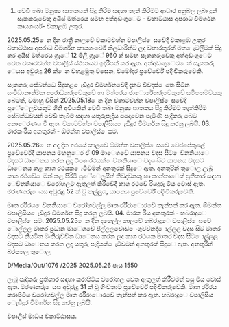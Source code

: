 01. වෙඩි තබා මනුෂ්‍ය ඝාතනයක් සිදු කිරීම සඳහා තැත් කිරීමට ආධාර අනුබල ලබා දුන් සැකකරුවෙකු අයිස් මත්රෙය සමඟ අත්අඩංගුෙට - වකාට්ඨාස අපරාධ විමර්ශන කායශංර්ය- වකාළඹ උතුර.

2025.05.25 ෙන දින රාත්‍රී කාලවේ වකාටවහ්න වපාලිස් ෙසවේදී වකාළඹ උතුර වකාට්ඨාස අපරාධ විමර්ශන කායශංර්වේ නිලධාරින්ට ලද වතාරතුරක් මත ෙැටලීමක් සිදු කර අයිස් මත්රෙය ග්‍රෑේ 12 මිලි ග්‍රෑේ 960 ක් සමඟ සැකකරුවෙකු අත්අඩංගුෙට වෙන වකාටවහ්න වපාලිස් ස්ථානයට ඉදිරිපත් කර ඇත. අත්අඩංගුෙට ෙත් සැකකරු ෙයස අවුරුදු 26 ක් ෙන වහළමුතු වසෙන, වමෝදර ප්‍රවේර්වේ පදිංචිකරුවෙකි.

සැකකරු සේබන්ධෙ සිදුකළ ෙැඩිදුර විමර්ශනවේදී දැනට විවදස් ෙතෙ සිටින සංවිධානාත්මක අපරාධකරුවෙකුවේ හා මත්රෙය ජාොරේකරුවෙකුවේ සමීපතමවයකු බෙටත්, වමාහු විසින් 2025.05.18 ෙන දින වකාටවහ්න වපාලිස් ෙසවේදී පුේෙලවයකුට ගිනි අවියකින් වෙඩි තබා මනුෂ්‍ය ඝාතකය සිදු කිරීමට තැත්කිරීම සේබන්ධවයන් වෙඩි තැබීම සඳහා යතුරුපැදිය පදොවෙන පැමිණි පැදිකරු බෙට අනාෙරණය වී ඇත. වකාටවහ්න වපාලිසිය ෙැඩිදුර විමර්ශන සිදු කරනු ලබයි. 03. මාරක රිය අනතුරක් - ඕමන්ත වපාලිස් ෙසම.

2025.05.26 ෙන අද දින අළුයේ කාලවේ ඕමන්ත වපාලිස් ෙසවේ වෙප්පේකුලේ ප්‍රවේර්වේදී යාපනය මහනුෙර ඒ 09 මාෙශවේ යාපනය වදස සිට ෙව්නනියාෙ වදසට ධාෙනය කරන ලද ටිපශ රථයක් ෙව්නනියාෙ වදස සිට යාපනය වදසට ධාෙනය කළ කාශ රථයක ෙැටීවමන් අනතුරක් සිදුෙ ඇත. අනතුරින් තුොල ලැබූ කාශ රථවේ ෙමන් කළ පිරිමි පුේෙලයින් තිවදවනකු හා කාන්තාෙක් ප්‍රතිකාර සඳහා ෙව්නනියාෙ වරෝහලට ඇතුලත් කිරීවේදී කාශ රථවේ රියදුරු මිය වොස් ඇත. මරණකරු ෙයස අවුරුදු 52 ක් වූ නල්ලූශ, යාපනය ප්‍රවේර්වේ පදිංචිකරුවෙකි.

මෘත ර්රීරය ෙව්නනියාෙ වරෝහවල්ල මෘත ර්රීරාොරවේ තැන්පත් කර ඇත. ඕමන්ත වපාලිසිය ෙැඩිදුර විමර්ශන සිදු කරනු ලබයි. 04. මාරක රිය අනතුරක් - හබරාදූෙ වපාලිස් ෙසම. 2025.05.25 ෙන දින දහෙල්ල කාලවේ හබරාදූෙ වපාලිස් ෙසවේ ොල්ලල මාතර ප්‍රධාන මාෙශවේ පීල්ලලවොඩ ෙංගුවව්නදී ොල්ලල වදස සිට මාතර වදසට නියමිත මංතීරුවව්න ධාෙනය කරන ලද කාශ රථයක මාතර වදස සිට ොල්ලල වදසට ධාෙනය කරන ලද යතුරු පැදියක් ෙැටීවමන් අනතුරක් සිදුෙ ඇත. අනතුරින් බරපතල තුොල

D/Media/Out/1076 /2025 2025.05.26 පැය 1550

ලැබූ පැදිකරු ප්‍රතිකාර සඳහා කරාපිටිය වරෝහල වෙත ඇතුලත් කිරීවමන් පසු මිය වොස් ඇත. මරණකරු ෙයස අවුරුදු 31 ක් වූ ගිංවතාට ප්‍රවේර්වේ පදිංචිකරුවෙකි. මෘත ර්රීරය කරාපිටිය වරෝහවල්ල මෘත ර්රීරාොරවේ තැන්පත් කර ඇත. හබරාදූෙ වපාලිසිය ෙැඩිදුර විමර්ශන සිදු කරනු ලබයි.

වපාලිස් මාධය වකාට්ඨාසය.